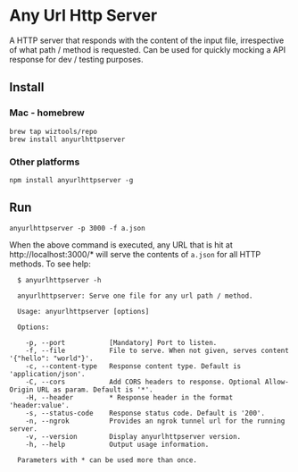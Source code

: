 # Any Url Http Server

A HTTP server that responds with the content of the input file, irrespective of what path / method is requested. Can be used for quickly mocking a API response for dev / testing purposes.

## Install

### Mac - homebrew

    brew tap wiztools/repo
    brew install anyurlhttpserver

### Other platforms

    npm install anyurlhttpserver -g

## Run

    anyurlhttpserver -p 3000 -f a.json

When the above command is executed, any URL that is hit at http://localhost:3000/* will serve the contents of `a.json` for all HTTP methods. To see help:

```
  $ anyurlhttpserver -h

  anyurlhttpserver: Serve one file for any url path / method.

  Usage: anyurlhttpserver [options]

  Options:

    -p, --port           [Mandatory] Port to listen.
    -f, --file           File to serve. When not given, serves content '{"hello": "world"}'.
    -c, --content-type   Response content type. Default is 'application/json'.
    -C, --cors           Add CORS headers to response. Optional Allow-Origin URL as param. Default is '*'.
    -H, --header         * Response header in the format 'header:value'.
    -s, --status-code    Response status code. Default is '200'.
    -n, --ngrok          Provides an ngrok tunnel url for the running server.
    -v, --version        Display anyurlhttpserver version.
    -h, --help           Output usage information.

  Parameters with * can be used more than once.

```
